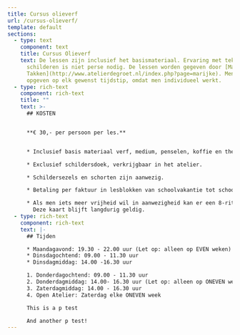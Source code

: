 ```yaml
---
title: Cursus olieverf
url: /cursus-olieverf/
template: default
sections:
  - type: text
    component: text
    title: Cursus Olieverf
    text: De lessen zijn inclusief het basismateriaal. Ervaring met tekenen en
      schilderen is niet perse nodig. De lessen worden gegeven door [Marijke
      Takken](http://www.atelierdegroet.nl/index.php?page=marijke). Men kan zich
      opgeven op elk gewenst tijdstip, omdat men individueel werkt.
  - type: rich-text
    component: rich-text
    title: ""
    text: >-
      ## KOSTEN


      **€ 30,- per persoon per les.**


      * Inclusief basis materiaal verf, medium, penselen, koffie en thee.

      * Exclusief schildersdoek, verkrijgbaar in het atelier.

      * Schildersezels en schorten zijn aanwezig.

      * Betaling per faktuur in lesblokken van schoolvakantie tot schoolvakantie a € 30,- per les

      * Als men iets meer vrijheid wil in aanwezigheid kan er een 8-rittenkaart gekocht worden voor € 225,-\
        Deze kaart blijft langdurig geldig.
  - type: rich-text
    component: rich-text
    text: |-
      ## Tijden

      * Maandagavond: 19.30 - 22.00 uur (Let op: alleen op EVEN weken)
      * Dinsdagochtend: 09.00 - 11.30 uur
      * Dinsdagmiddag: 14.00 -16.30 uur

      1. Donderdagochtend: 09.00 - 11.30 uur
      2. Donderdagmiddag: 14.00- 16.30 uur (Let op: alleen op ONEVEN weken)
      3. Zaterdagmiddag: 14.00 - 16.30 uur
      4. Open Atelier: Zaterdag elke ONEVEN week

      This is a p test

      And another p test!
---
```

